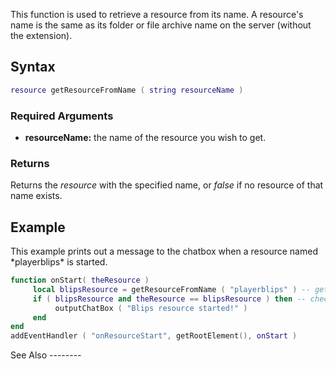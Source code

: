 This function is used to retrieve a resource from its name. A resource's name is the same as its folder or file archive name on the server (without the extension).

Syntax
------

``` lua
resource getResourceFromName ( string resourceName )
```

### Required Arguments

-   **resourceName:** the name of the resource you wish to get.

### Returns

Returns the *resource* with the specified name, or *false* if no resource of that name exists.

Example
-------

<section name="Server" class="server" show="true">
This example prints out a message to the chatbox when a resource named *playerblips* is started.

``` lua
function onStart( theResource )
     local blipsResource = getResourceFromName ( "playerblips" ) -- get the resource of name "playerblips"
     if ( blipsResource and theResource == blipsResource ) then -- check if the resource started was it
          outputChatBox ( "Blips resource started!" )
     end
end
addEventHandler ( "onResourceStart", getRootElement(), onStart )
```

</section>
See Also
--------
